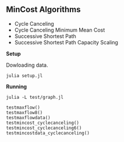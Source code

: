 MinCost Algorithms
------------------

* Cycle Canceling
* Cycle Canceling Minimum Mean Cost
* Successive Shortest Path
* Successive Shortest Path Capacity Scaling

**Setup**

Dowloading data.

    julia setup.jl

**Running**

    julia -L test/graph.jl
    
    testmaxflow()
    testmaxflow8()
    testmaxflowdata()
    testmincost_cyclecanceling()
    testmincost_cyclecanceling6()
    testmincostdata_cyclecanceling()

